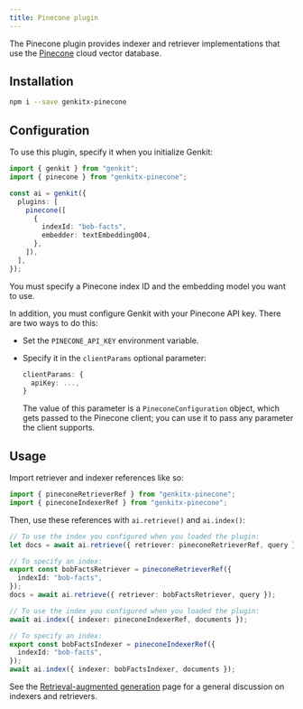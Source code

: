 ```yaml
---
title: Pinecone plugin
---
```


The Pinecone plugin provides indexer and retriever implementations that use the
[Pinecone](https://www.pinecone.io/) cloud vector database.

## Installation

```bash
npm i --save genkitx-pinecone
```

## Configuration

To use this plugin, specify it when you initialize Genkit:

```ts
import { genkit } from "genkit";
import { pinecone } from "genkitx-pinecone";

const ai = genkit({
  plugins: [
    pinecone([
      {
        indexId: "bob-facts",
        embedder: textEmbedding004,
      },
    ]),
  ],
});
```

You must specify a Pinecone index ID and the embedding model you want to use.

In addition, you must configure Genkit with your Pinecone API key. There are two
ways to do this:

- Set the `PINECONE_API_KEY` environment variable.
- Specify it in the `clientParams` optional parameter:

  ```ts
  clientParams: {
    apiKey: ...,
  }
  ```

  The value of this parameter is a `PineconeConfiguration` object, which gets passed to the Pinecone client; you can use it to pass any parameter the client supports.

## Usage

Import retriever and indexer references like so:

```ts
import { pineconeRetrieverRef } from "genkitx-pinecone";
import { pineconeIndexerRef } from "genkitx-pinecone";
```

Then, use these references with `ai.retrieve()` and `ai.index()`:

```ts
// To use the index you configured when you loaded the plugin:
let docs = await ai.retrieve({ retriever: pineconeRetrieverRef, query });

// To specify an index:
export const bobFactsRetriever = pineconeRetrieverRef({
  indexId: "bob-facts",
});
docs = await ai.retrieve({ retriever: bobFactsRetriever, query });
```

```ts
// To use the index you configured when you loaded the plugin:
await ai.index({ indexer: pineconeIndexerRef, documents });

// To specify an index:
export const bobFactsIndexer = pineconeIndexerRef({
  indexId: "bob-facts",
});
await ai.index({ indexer: bobFactsIndexer, documents });
```

See the [Retrieval-augmented generation](/docs/rag) page for a general
discussion on indexers and retrievers.
